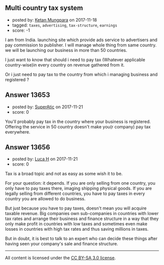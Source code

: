 ## Multi country tax system

- posted by: [Ketan Mungpara](https://stackexchange.com/users/12279739/ketan-mungpara) on 2017-11-18
- tagged: `taxes`, `advertising`, `tax-structure`, `earnings`
- score: -1

I am from India. launching site which provide ads service to advertisers and pay commission to publisher. I will manage whole thing from same country. we will be launching our business in more than 50 countries.

I just want to know that should i need to pay tax (Whatever applicable country-wise)in every country on revenue gathered from it.

Or i just need to pay tax to the country from which i managing business and registered ?

 


## Answer 13653

- posted by: [SuperAtic](https://stackexchange.com/users/4385560/superatic) on 2017-11-21
- score: 0

You'll probably pay tax in the country where your business is registered. Offering the service in 50 country doesn't make you(r company) pay tax everywhere.


## Answer 13656

- posted by: [Luca H](https://stackexchange.com/users/10818226/luca-h) on 2017-11-21
- score: 0

Tax is a broad topic and not as easy as some wish it to be. 

For your question: it depends. If you are only selling from one country, you only have to pay taxes there, imaging shipping physical goods. If you are legally selling from different countries, you have to pay taxes in every country you are allowed to do business. 

But just because you have to pay taxes, doesn't mean you will acquire taxable revenue. Big companies own sub-companies in countries with lower tax rates and arrange their business and finance structure in a way that they only make profit in countries with low taxes and sometimes even make losses in countries with high tax rates and thus saving millions in taxes.

But in doubt, it is best to talk to an expert who can decide these things after having seen your company's sale and finance structure.



---

All content is licensed under the [CC BY-SA 3.0 license](https://creativecommons.org/licenses/by-sa/3.0/).

